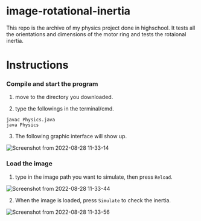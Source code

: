 # image-rotational-inertia
This repo is the archive of my physics project done in highschool. It tests all the orientations and dimensions of the motor ring and tests the rotaional inertia.

# Instructions

### Compile and start the program

1. move to the directory you downloaded.

2. type the followings in the terminal/cmd. 

```shell
javac Physics.java
java Physics  
```

3. The following graphic interface will show up.

![Screenshot from 2022-08-28 11-33-14](https://user-images.githubusercontent.com/76053639/187054964-4874f3c0-23d9-41b0-9936-faca6f2f563e.png)

### Load the image

1. type in the image path you want to simulate, then press `Reload`.

![Screenshot from 2022-08-28 11-33-44](https://user-images.githubusercontent.com/76053639/187054968-781f5b32-848e-4d74-a01e-0608e8a95b26.png)


2. When the image is loaded, press `Simulate` to check the inertia.

![Screenshot from 2022-08-28 11-33-56](https://user-images.githubusercontent.com/76053639/187054969-304c2a57-0e25-412b-8dfa-664b858756ba.png)

